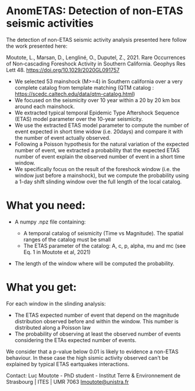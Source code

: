 # AnomETAS: Detection of non-ETAS seismic activities
The detection of non-ETAS seismic activity analysis presented here follow the work presented here:

Moutote, L., Marsan, D., Lengliné, O., Duputel, Z., 2021. Rare Occurrences of Non‐cascading Foreshock Activity in Southern California. Geophys Res Lett 48. https://doi.org/10.1029/2020GL091757

- We selected 53 mainshock (M>=4) in Southern california over a very complete catalog from template matching (QTM catalog : https://scedc.caltech.edu/data/qtm-catalog.html)
- We focused on the seismicity over 10 year within a 20 by 20 km box around each mainshock.
- We extracted typical temporal Epidemic Type Aftershock Sequence (ETAS) model parameter over the 10-year seismicity.
- We use the extracted ETAS model parameter to compute the number of event expected in short time widow (i.e. 20days) and compare it with the number of event actually observed.
- Following a Poisson hypothesis for the natural variation of the expected number of event, we extracted a probability that the expected ETAS number of event explain the observed number of event in a short time window.
- We specifically focus on the result of the foreshock window (i.e. the window just before a mainshock), but we compute the probability using a 1-day shift slinding window over the full length of the local catalog.

# What you need:
- A numpy .npz file containing:
  - A temporal catalog of seismicity (Time vs Magnitude). The spatial ranges of the catalog must be small
  - The ETAS parameter of the catalog: A, c, p, alpha, mu and mc (see Eq. 1 in Moutote et al, 2021)

- The length of the window where will be computed the probability.

# What you get:
For each window in the slinding analysis:
  - The ETAS expected number of event that depend on the magnitude distribution observed before and within the window. This number is distributed along a Poisson law
  - The probability of observing at least the observed number of events considering the ETAs expected number of events. 

We consider that a p-value below 0.01 is likely to evidence a non-ETAS behaviour. In these case the high sismic activity observed can't be explained by typical ETAS eartquakes interactions. 

Contact:
Luc Moutote - PhD student - Institut Terre & Environnement de Strasbourg | ITES | UMR 7063
lmoutote@unistra.fr
